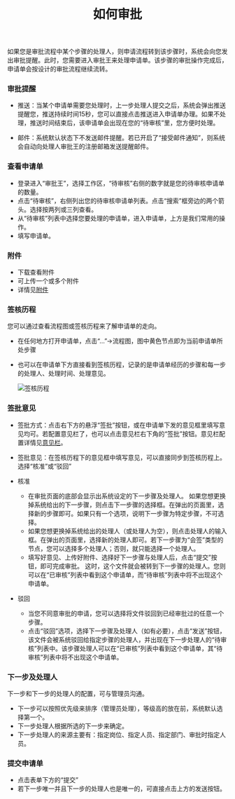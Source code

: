 ﻿---
title: 如何审批
---

如果您是审批流程中某个步骤的处理人，则申请流程转到该步骤时，系统会向您发出审批提醒。此时，您需要进入审批王来处理申请单。该步骤的审批操作完成后，申请单会按设计的审批流程继续流转。

### 审批提醒
- 推送：当某个申请单需要您处理时，上一步处理人提交之后，系统会弹出推送提醒您，推送持续时间15秒，您可以直接点击推送进入申请单办理。如果不处理，推送时间结束后，该申请单会出现在您的“待审核”里，您方便时处理。

- 邮件：系统默认状态下不发送邮件提醒。若已开启了“接受邮件通知”，则系统会自动向处理人审批王的注册邮箱发送提醒邮件。

### 查看申请单
- 登录进入“审批王”，选择工作区，“待审核”右侧的数字就是您的待审核申请单的数量。
- 点击“待审核”，右侧列出您的待审核申请单列表。点击“搜索”框旁边的两个箭头。选择按两列或三列查看。
- 从“待审核”列表中选择您要处理的申请单，进入申请单，上方是我们常用的操作。
- 填写申请单。

### 附件
- 下载查看附件
- 可上传一个或多个附件
- 详情见[附件](instance_attachment)

### 签核历程
您可以通过查看流程图或签核历程来了解申请单的走向。
- 在任何地方打开申请单，点击“…”->流程图，图中黄色节点即为当前申请单所处步骤
- 也可以在申请单下方直接看到签核历程，记录的是申请单经历的步骤和每一步的处理人、处理时间、处理意见。    
 
    ![签核历程](/assets/help/签核历程.png)

### 签批意见
- 签批方式：点击右下方的悬浮“签批”按钮，或在申请单下发的意见框里填写意见均可。若配置意见栏了，也可以点击意见栏右下角的“签批”按钮。意见栏配置详情见[意见栏](instance_suggest)。
- 签批意见：在签核历程下的意见框中填写意见，可以直接同步到签核历程上。选择“核准”或“驳回”

- 核准

  - 在审批页面的底部会显示出系统设定的下一步骤及处理人。
如果您想更换掉系统给出的下一步骤，则点击下一步骤的选择框。在弹出的页面里，选择新的步骤即可。如果只有一个选项，说明下一步骤为特定步骤，不可选择。
  - 如果您想更换掉系统给出的处理人（或处理人为空），则点击处理人的输入框。在弹出的页面里，选择新的处理人即可。若下一步骤为“会签”类型的节点，您可以选择多个处理人；否则，就只能选择一个处理人。
  - 填写好意见、上传好附件、选择好下一步骤与处理人后，点击“提交”按钮，即可完成审批。 这时，这个文件就会被转到下一步骤的处理人。您则可以在“已审核”列表中看到这个申请单，而“待审核”列表中将不出现这个申请单。

- 驳回

  - 当您不同意审批的申请，您可以选择将文件驳回到已经审批过的任意一个步骤。
  - 点击“驳回”选项，选择下一步骤及处理人（如有必要），点击“发送”按钮，该文件会被系统驳回给指定步骤的处理人，并出现在下一步处理人的“待审核”列表中。该步骤处理人可以在“已审核”列表中看到这个申请单，其“待审核”列表中将不出现这个申请单。

### 下一步及处理人
下一步和下一步的处理人的配置，可与管理员沟通。

- 下一步可以按照优先级来排序（管理员处理），等级高的放在前，系统默认选择第一个。
- 下一步处理人根据所选的下一步来确定。
- 下一步处理人的来源主要有：指定岗位、指定人员、指定部门、审批时指定人员。

### 提交申请单
- 点击表单下方的“提交”
- 若下一步唯一并且下一步的处理人也是唯一的，可直接点击上方的发送按钮。
